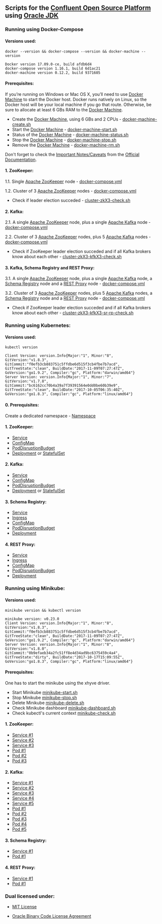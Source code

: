 ## Scripts for the [Confluent Open Source Platform] using [Oracle JDK] ##

### Running using Docker-Compose ###

#### Versions used: ####

```shell
docker --version && docker-compose --version && docker-machine --version
```

```
Docker version 17.09.0-ce, build afdb6d4
docker-compose version 1.16.1, build 6d1ac21
docker-machine version 0.12.2, build 9371605
```

#### Prerequisites: ####

If you’re running on Windows or Mac OS X, you’ll need to use [Docker Machine] to start the Docker host. Docker runs natively on Linux, so the Docker host will be your local machine if you go that route. Otherwise, be sure to allocate at least 6 GBs RAM to the [Docker Machine].

- Create the [Docker Machine], using 6 GBs and 2 CPUs - [docker-machine-create.sh](https://github.com/MihaiBogdanEugen/confluent-platform-scripts/blob/master/docker-compose/docker-machine-create.sh)
- Start the [Docker Machine] - [docker-machine-start.sh](https://github.com/MihaiBogdanEugen/confluent-platform-scripts/blob/master/docker-compose/docker-machine-start.sh)
- Status of the [Docker Machine] - [docker-machine-status.sh](https://github.com/MihaiBogdanEugen/confluent-platform-scripts/blob/master/docker-compose/docker-machine-status.sh)
- Stop the [Docker Machine] - [docker-machine-stop.sh](https://github.com/MihaiBogdanEugen/confluent-platform-scripts/blob/master/docker-compose/docker-machine-stop.sh)
- Remove the [Docker Machine] - [docker-machine-rm.sh](https://github.com/MihaiBogdanEugen/confluent-platform-scripts/blob/master/docker-compose/docker-machine-rm.sh)

Don't forget to check the [Important Notes/Caveats] from the [Official Documentation].

#### 1. ZooKeeper: ####

1.1. Single [Apache ZooKeeper] node - [docker-compose.yml](https://github.com/MihaiBogdanEugen/confluent-platform-scripts/blob/master/docker-compose/single-zk/docker-compose.yml)

1.2. Cluster of 3 [Apache ZooKeeper] nodes - [docker-compose.yml](https://github.com/MihaiBogdanEugen/confluent-platform-scripts/blob/master/docker-compose/cluster-zkX3/docker-compose.yml)
- Check if leader election succeded - [cluster-zkX3-check.sh](https://github.com/MihaiBogdanEugen/confluent-platform-scripts/blob/master/docker-compose/cluster-zkX3/cluster-zkX3-check.sh)

#### 2. Kafka: ####

2.1. A single [Apache ZooKeeper] node, plus a single [Apache Kafka] node - [docker-compose.yml](https://github.com/MihaiBogdanEugen/confluent-platform-scripts/blob/master/docker-compose/single-zk-kfk/docker-compose.yml)

2.2. Cluster of 3 [Apache ZooKeeper] nodes, plus 5 [Apache Kafka] nodes - [docker-compose.yml](https://github.com/MihaiBogdanEugen/confluent-platform-scripts/blob/master/docker-compose/cluster-zkX3-kfkX5/docker-compose.yml)
- Check if ZooKeeper leader election succeded and if all Kafka brokers know about each other - [cluster-zkX3-kfkX3-check.sh](https://github.com/MihaiBogdanEugen/confluent-platform-scripts/blob/master/docker-compose/cluster-zkX3-kfkX5/cluster-zkX3-kfkX5-check.sh)

#### 3. Kafka, Schema Registry and REST Proxy: #####

3.1. A single [Apache ZooKeeper] node, plus a single [Apache Kafka] node, a [Schema Registry] node and a [REST Proxy] node - [docker-compose.yml](https://github.com/MihaiBogdanEugen/confluent-platform-scripts/blob/master/docker-compose/single-zk-kfk-sr-rp/docker-compose.yml)

3.2. Cluster of 3 [Apache ZooKeeper] nodes, plus 5 [Apache Kafka] nodes, a [Schema Registry] node and a [REST Proxy] node - [docker-compose.yml](https://github.com/MihaiBogdanEugen/confluent-platform-scripts/blob/master/docker-compose/cluster-zkX3-kfkX5-sr-rp/docker-compose.yml)
- Check if ZooKeeper leader election succeded and if all Kafka brokers know about each other - [cluster-zkX3-kfkX3-sr-rp-check.sh](https://github.com/MihaiBogdanEugen/confluent-platform-scripts/blob/master/docker-compose/cluster-zkX3-kfkX5-sr-rp/cluster-zkX3-kfkX5-sr-rp-check.sh)

### Running using Kubernetes: ###

#### Versions used: ####

```shell
kubectl version
```

```
Client Version: version.Info{Major:"1", Minor:"8", GitVersion:"v1.8.3", GitCommit:"f0efb3cb883751c5ffdbe6d515f3cb4fbe7b7acd", GitTreeState:"clean", BuildDate:"2017-11-09T07:27:47Z", GoVersion:"go1.9.2", Compiler:"gc", Platform:"darwin/amd64"}
Server Version: version.Info{Major:"1", Minor:"7", GitVersion:"v1.7.8", GitCommit:"bc6162cc70b4a39a7f39391564e0dd0be60b39e9", GitTreeState:"clean", BuildDate:"2017-10-05T06:35:40Z", GoVersion:"go1.8.3", Compiler:"gc", Platform:"linux/amd64"}
```

#### 0. Prerequisites: ####

Create a dedicated namespace - [Namespace](https://github.com/MihaiBogdanEugen/confluent-platform-scripts/blob/master/kubernetes/0_prerequisites/namespace.yml)

#### 1. ZooKeeper: ####
- [Service](https://github.com/MihaiBogdanEugen/confluent-platform-scripts/blob/master/kubernetes/1_zookeeper/zookeeper-service.yml)
- [ConfigMap](https://github.com/MihaiBogdanEugen/confluent-platform-scripts/blob/master/kubernetes/1_zookeeper/zookeeper-configmap.yml)
- [PodDisruptionBudget](https://github.com/MihaiBogdanEugen/confluent-platform-scripts/blob/master/kubernetes/1_zookeeper/zookeeper-poddisruptionbudget.yml)
- [Deployment](https://github.com/MihaiBogdanEugen/confluent-platform-scripts/blob/master/kubernetes/1_zookeeper/zookeeper-deployment.yml) or [StatefulSet](https://github.com/MihaiBogdanEugen/confluent-platform-scripts/blob/master/kubernetes/1_zookeeper/zookeeper-statefulset.yml)

#### 2. Kafka: ####
- [Service](https://github.com/MihaiBogdanEugen/confluent-platform-scripts/blob/master/kubernetes/2_kafka/kafka-service.yml)
- [ConfigMap](https://github.com/MihaiBogdanEugen/confluent-platform-scripts/blob/master/kubernetes/2_kafka/kafka-configmap.yml)
- [PodDisruptionBudget](https://github.com/MihaiBogdanEugen/confluent-platform-scripts/blob/master/kubernetes/2_kafka/kafka-poddisruptionbudget.yml)
- [Deployment](https://github.com/MihaiBogdanEugen/confluent-platform-scripts/blob/master/kubernetes/2_kafka/kafka-deployment.yml) or [StatefulSet](https://github.com/MihaiBogdanEugen/confluent-platform-scripts/blob/master/kubernetes/2_kafka/kafka-statefulset.yml)

#### 3. Schema Registry: ####
- [Service](https://github.com/MihaiBogdanEugen/confluent-platform-scripts/blob/master/kubernetes/3_schema-registry/schema-registry-service.yml)
- [Ingress](https://github.com/MihaiBogdanEugen/confluent-platform-scripts/blob/master/kubernetes/3_schema-registry/schema-registry-ingress.yml)    
- [ConfigMap](https://github.com/MihaiBogdanEugen/confluent-platform-scripts/blob/master/kubernetes/3_schema-registry/schema-registry-configmap.yml)
- [PodDisruptionBudget](https://github.com/MihaiBogdanEugen/confluent-platform-scripts/blob/master/kubernetes/3_schema-registry/schema-registry-poddisruptionbudget.yml)
- [Deployment](https://github.com/MihaiBogdanEugen/confluent-platform-scripts/blob/master/kubernetes/3_schema-registry/schema-registry-deployment.yml)

#### 4. REST Proxy: ####
- [Service](https://github.com/MihaiBogdanEugen/confluent-platform-scripts/blob/master/kubernetes/4_rest-proxy/rest-proxy-service.yml)
- [Ingress](https://github.com/MihaiBogdanEugen/confluent-platform-scripts/blob/master/kubernetes/4_rest-proxy/rest-proxy-ingress.yml)    
- [ConfigMap](https://github.com/MihaiBogdanEugen/confluent-platform-scripts/blob/master/kubernetes/4_rest-proxy/rest-proxy-configmap.yml)
- [PodDisruptionBudget](https://github.com/MihaiBogdanEugen/confluent-platform-scripts/blob/master/kubernetes/4_rest-proxy/rest-proxy-poddisruptionbudget.yml)
- [Deployment](https://github.com/MihaiBogdanEugen/confluent-platform-scripts/blob/master/kubernetes/4_rest-proxy/rest-proxy-deployment.yml)

### Running using Minikube: ###

#### Versions used: ####

```shell
minikube version && kubectl version
```

```
minikube version: v0.23.0
Client Version: version.Info{Major:"1", Minor:"8", GitVersion:"v1.8.3", GitCommit:"f0efb3cb883751c5ffdbe6d515f3cb4fbe7b7acd", GitTreeState:"clean", BuildDate:"2017-11-09T07:27:47Z", GoVersion:"go1.9.2", Compiler:"gc", Platform:"darwin/amd64"}
Server Version: version.Info{Major:"1", Minor:"8", GitVersion:"v1.8.0", GitCommit:"0b9efaeb34a2fc51ff8e4d34ad9bc6375459c4a4", GitTreeState:"dirty", BuildDate:"2017-10-17T15:09:55Z", GoVersion:"go1.8.3", Compiler:"gc", Platform:"linux/amd64"}
```

#### Prerequisites: ####

One has to start the minikube using the xhyve driver. 

- Start Minikube [minikube-start.sh](https://github.com/MihaiBogdanEugen/confluent-platform-scripts/blob/master/minikube/minikube-start.sh)
- Stop Minikube [minikube-stop.sh](https://github.com/MihaiBogdanEugen/confluent-platform-scripts/blob/master/minikube/minikube-stop.sh)
- Delete Minikube [minikube-delete.sh](https://github.com/MihaiBogdanEugen/confluent-platform-scripts/blob/master/minikube/minikube-delete.sh)
- Check Minikube dashboard [minikube-dashboard.sh](https://github.com/MihaiBogdanEugen/confluent-platform-scripts/blob/master/minikube/minikube-dashboard.sh)
- Check kubectl's current context [minikube-check.sh](https://github.com/MihaiBogdanEugen/confluent-platform-scripts/blob/master/minikube/minikube-check.sh)

#### 1. ZooKeeper: ####
- [Service #1](https://github.com/MihaiBogdanEugen/confluent-platform-scripts/blob/master/minikube/1_zookeeper/zookeeper1-service.yml)
- [Service #2](https://github.com/MihaiBogdanEugen/confluent-platform-scripts/blob/master/minikube/1_zookeeper/zookeeper2-service.yml)
- [Service #3](https://github.com/MihaiBogdanEugen/confluent-platform-scripts/blob/master/minikube/1_zookeeper/zookeeper3-service.yml)
- [Pod #1](https://github.com/MihaiBogdanEugen/confluent-platform-scripts/blob/master/minikube/1_zookeeper/zookeeper1-pod.yml)
- [Pod #2](https://github.com/MihaiBogdanEugen/confluent-platform-scripts/blob/master/minikube/1_zookeeper/zookeeper2-pod.yml)
- [Pod #3](https://github.com/MihaiBogdanEugen/confluent-platform-scripts/blob/master/minikube/1_zookeeper/zookeeper3-pod.yml)

#### 2. Kafka: ####
- [Service #1](https://github.com/MihaiBogdanEugen/confluent-platform-scripts/blob/master/minikube/2_kafka/kafka1-service.yml)
- [Service #2](https://github.com/MihaiBogdanEugen/confluent-platform-scripts/blob/master/minikube/2_kafka/kafka2-service.yml)
- [Service #3](https://github.com/MihaiBogdanEugen/confluent-platform-scripts/blob/master/minikube/2_kafka/kafka3-service.yml)
- [Service #4](https://github.com/MihaiBogdanEugen/confluent-platform-scripts/blob/master/minikube/2_kafka/kafka4-service.yml)
- [Service #5](https://github.com/MihaiBogdanEugen/confluent-platform-scripts/blob/master/minikube/2_kafka/kafka5-service.yml)
- [Pod #1](https://github.com/MihaiBogdanEugen/confluent-platform-scripts/blob/master/minikube/2_kafka/kafka1-pod.yml)
- [Pod #2](https://github.com/MihaiBogdanEugen/confluent-platform-scripts/blob/master/minikube/2_kafka/kafka2-pod.yml)
- [Pod #3](https://github.com/MihaiBogdanEugen/confluent-platform-scripts/blob/master/minikube/2_kafka/kafka3-pod.yml)
- [Pod #4](https://github.com/MihaiBogdanEugen/confluent-platform-scripts/blob/master/minikube/2_kafka/kafka4-pod.yml)
- [Pod #5](https://github.com/MihaiBogdanEugen/confluent-platform-scripts/blob/master/minikube/2_kafka/kafka5-pod.yml)

#### 3. Schema Registry: ####
- [Service #1](https://github.com/MihaiBogdanEugen/confluent-platform-scripts/blob/master/minikube/3_schema-registry/schema-registry-service.yml)
- [Pod #1](https://github.com/MihaiBogdanEugen/confluent-platform-scripts/blob/master/minikube/3_schema-registry/schema-registry-pod.yml)

#### 4. REST Proxy: ####
- [Service #1](https://github.com/MihaiBogdanEugen/confluent-platform-scripts/blob/master/minikube/4_rest-proxy/rest-proxy-service.yml)
- [Pod #1](https://github.com/MihaiBogdanEugen/confluent-platform-scripts/blob/master/minikube/4_rest-proxy/rest-proxy-pod.yml)

### Dual licensed under: ###

* [MIT License]
* [Oracle Binary Code License Agreement]

   [Confluent Open Source Platform]: <https://www.confluent.io/product/confluent-open-source/>
   [Oracle JDK]: <http://www.oracle.com/technetwork/java/javase/downloads/index.html>
   [Docker Machine]: <https://docs.docker.com/machine/install-machine/>
   [Important Notes/Caveats]: <http://docs.confluent.io/current/cp-docker-images/docs/intro.html#important-notes-caveats>
   [Official Documentation]: <http://docs.confluent.io/>
   [Apache ZooKeeper]: <https://zookeeper.apache.org/>
   [Apache Kafka]: <https://kafka.apache.org/>
   [Schema Registry]: <http://docs.confluent.io/current/schema-registry/docs/index.html>  
   [REST Proxy]: <http://docs.confluent.io/current/kafka-rest/docs/index.html>   
   [Apache Kafka Connect]: <https://kafka.apache.org/documentation/#connect>
   [MIT License]: <https://github.com/MihaiBogdanEugen/confluent-platform-scripts/blob//master/LICENSE>
   [Oracle Binary Code License Agreement]: <https://github.com/MihaiBogdanEugen/confluent-platform-scripts/blob//master/Oracle_Binary_Code_License_Agreement%20for%20the%20Java%20SE%20Platform_Products_and_JavaFX>